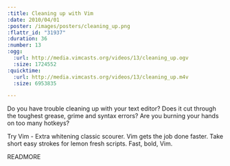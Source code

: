 ```yaml
--- 
:title: Cleaning up with Vim
:date: 2010/04/01
:poster: /images/posters/cleaning_up.png
:flattr_id: "31937"
:duration: 36
:number: 13
:ogg: 
  :url: http://media.vimcasts.org/videos/13/cleaning_up.ogv
  :size: 1724552
:quicktime: 
  :url: http://media.vimcasts.org/videos/13/cleaning_up.m4v
  :size: 6953835

---
```


Do you have trouble cleaning up with your text editor? Does it cut through the toughest grease, grime and syntax errors? Are you burning your hands on too many hotkeys?

Try Vim - Extra whitening classic scourer. Vim gets the job done faster. Take short easy strokes for lemon fresh scripts. Fast, bold, Vim.


READMORE

